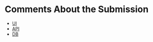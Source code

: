 # Comments About the Submission

- [UI]('./ui/README.md)
- [API]('./api/README.md)
- [DB]('./db/README.md)
